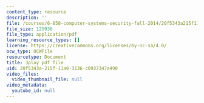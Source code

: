```yaml
---
content_type: resource
description: ''
file: /courses/6-858-computer-systems-security-fall-2014/20f5343a215f11a03136c0937347a490_TQhmua7Z2cY.pdf
file_size: 125936
file_type: application/pdf
learning_resource_types: []
license: https://creativecommons.org/licenses/by-nc-sa/4.0/
ocw_type: OCWFile
resourcetype: Document
title: 3play pdf file
uid: 20f5343a-215f-11a0-3136-c0937347a490
video_files:
  video_thumbnail_file: null
video_metadata:
  youtube_id: null
---
```

